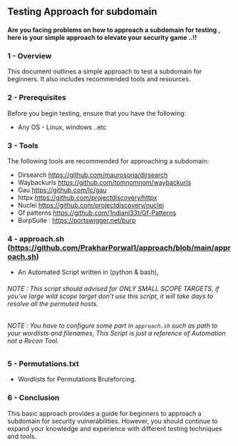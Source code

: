 
## Testing Approach for subdomain

#### Are you facing problems on how to approach a subdomain for testing , here is your simple approach to elevate your security game ..!!

### 1 - Overview
This document outlines a simple approach to test a subdomain for beginners. It also includes recommended tools and resources.

### 2 - Prerequisites
Before you begin testing, ensure that you have the following:

- Any OS - Linux, windows ..etc
 
### 3 - Tools
The following tools are recommended for approaching a subdomain:
 - Dirsearch https://github.com/maurosoria/dirsearch
 - Waybackurls https://github.com/tomnomnom/waybackurls
 - Gau https://github.com/lc/gau
 - httpx https://github.com/projectdiscovery/httpx
 - Nuclei https://github.com/projectdiscovery/nuclei
 - Gf patterns https://github.com/1ndianl33t/Gf-Patterns 
 - BurpSuite : https://portswigger.net/burp

### 4 - approach.sh (https://github.com/PrakharPorwal1/approach/blob/main/approach.sh)
 - An Automated Script written in (python & bash), 
###### NOTE : This script should advised for ONLY SMALL SCOPE TARGETS, if you've large wild scope target don't use this script, it will take days to resolve all the permuted hosts.
###### NOTE : You have to configure some part in `approach.sh` such as path to your wordlists and filenames, This Script is just a reference of Automation not a Recon Tool.

### 5 - Permutations.txt
 - Wordlists for Permutations Bruteforcing.

### 6 - Conclusion
This basic approach provides a guide for beginners to approach a subdomain for security vulnerabilities. However, you should continue to expand your knowledge and experience with different testing techniques and tools.
